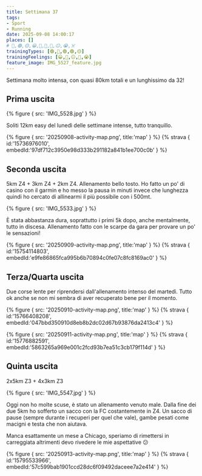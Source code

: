 ```yaml
---
title: Settimana 37
tags:
- Sport
- Running
date: 2025-09-08 14:00:17
places: []
# 🔴,🟢,🟡,😀,🙁,🫤,🙂,😐,😭,☠️
trainingTypes: [🟢,🔴,🟢,🟢,🟡]
trainingFeelings: [😀,🙂,😐,🙂,😭]
feature_image: IMG_5527_feature.jpg
---
```

Settimana molto intensa, con quasi 80km totali e un lunghissimo da 32!
<!--more-->

## Prima uscita
{% figure { src: 'IMG_5528.jpg' } %}

Soliti 12km easy del lunedì delle settimane intense, tutto tranquillo.

{% figure { src: '20250908-activity-map.png', title:'map' } %}
{% strava { id:'15736976010', embedId:'97df712c3950e98d333b291182a841b1ee700c0b' } %}

## Seconda uscita

5km Z4 + 3km Z4 + 2km Z4.
Allenamento bello tosto. Ho fatto un po' di casino con il garmin e ho messo la pausa in minuti invece che lunghezza quindi ho cercato di allinearmi il più possibile con i 500mt.

{% figure { src: 'IMG_5533.jpg' } %}

È stata abbastanza dura, soprattutto i primi 5k dopo, anche mentalmente, tutto in discesa.
Allenamento fatto con le scarpe da gara per provare un po' le sensazioni!

{% figure { src: '20250909-activity-map.png', title:'map' } %}
{% strava { id:'15754114803', embedId:'e9fe86865fca995b6b70894c0fe07c8fc8169ac0' } %}

## Terza/Quarta uscita

Due corse lente per riprendersi dall'allenamento intenso del martedì. Tutto ok anche se non mi sembra di aver recuperato bene per il momento.

{% figure { src: '20250910-activity-map.png', title:'map' } %}
{% strava { id:'15766408208', embedId:'047bbd350910d8eb8b2dc02d67b93876da2413c4' } %}

{% figure { src: '20250911-activity-map.png', title:'map' } %}
{% strava { id:'15776882591', embedId:'5863265a969e001c2fcd93b7ea51c3cb179f114d' } %}

## Quinta uscita

2x5km Z3 + 4x3km Z3

{% figure { src: 'IMG_5547.jpg' } %}

Oggi non ho molte scuse, è stato un allenamento venuto male.
Dalla fine dei due 5km ho sofferto un sacco con la FC costantemente in Z4.
Un sacco di pause (sempre durante i recuperi per quel che vale), gambe pesati come macigni e testa che non aiutava.

Manca esattamente un mese a Chicago, speriamo di rimettersi in carreggiata altrimenti devo rivedere le mie aspettative 😕

{% figure { src: '20250913-activity-map.png', title:'map' } %}
{% strava { id:'15795533966', embedId:'57c599bab1901ccd28dc6f09492daceee7a2e414' } %}
